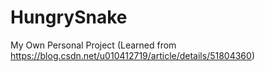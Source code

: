 # HungrySnake
My Own Personal Project (Learned from https://blog.csdn.net/u010412719/article/details/51804360)
